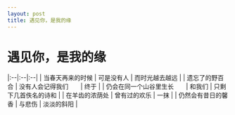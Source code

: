 ```yaml
---
layout: post
title: 遇见你，是我的缘
---
```


# 遇见你，是我的缘

|:--|:--|:--|
| 当春天再来的时候                | 可是没有人                     | 而时光越去越远 |
| 遗忘了的野百合                  | 没有人会记得我们　　| 终于 |
| 仍会在同一个山谷里生长　　| 和我们                         | 只剩下几首佚名的诗和 |
| 在羊齿的浓荫处                  | 曾有过的欢乐                   | 一抹 |
| 仍然会有昔日的馨香              | 与悲伤                         | 淡淡的斜阳 |
